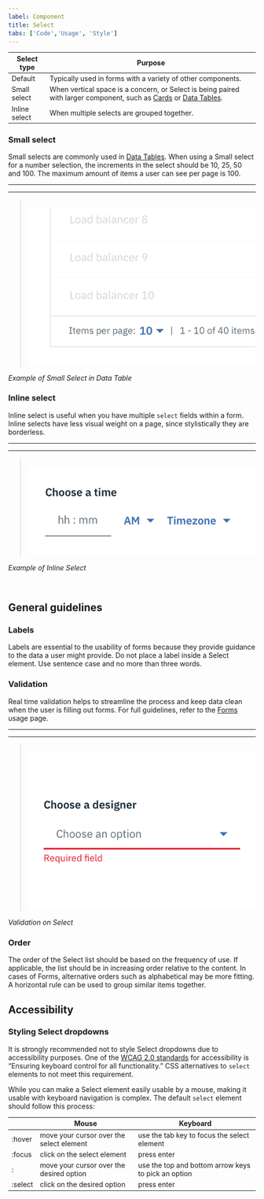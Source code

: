 ```yaml
---
label: Component
title: Select
tabs: ['Code','Usage', 'Style']
---
```


| Select type      | Purpose                                                                                                                                                                                                                                                          |
|------------------|------------------------------------------------------------------------------------------------------------------------------------------------------------------------------------------------------------------------------------------------------------------|
| Default          | Typically used in forms with a variety of other components.                                                                                                                                                                                                                    |
| Small select        | When vertical space is a concern, or Select is being paired with larger component, such as [Cards](/add-ons/card) or [Data Tables](/components/data-table).                                                                                                                                                                                                                               |
| Inline select | When multiple selects are grouped together.                                                                                                                          |

### Small select
Small selects are commonly used in [Data Tables](/components/data-table). When using a Small select for a number selection, the increments in the select should be 10, 25, 50 and 100. The maximum amount of items a user can see per page is 100.

---
***
> 
![example of Small Select in Data Table](images/select-usage-3.png)

_Example of Small Select in Data Table_

### Inline select
Inline select is useful when you have multiple `select` fields within a form. Inline selects have less visual weight on a page, since stylistically they are borderless.

---
***
> 
![example of Inline Select](images/select-usage-4.png)

_Example of Inline Select_

<br>

## General guidelines

### Labels

Labels are essential to the usability of forms because they provide guidance to the data a user might provide. Do not place a label inside a Select element. Use sentence case and no more than three words.

### Validation

Real time validation helps to streamline the process and keep data clean when the user is filling out forms. For full guidelines, refer to the [Forms](/components/form) usage page.

---
***
> 
![validation on select element](images/select-usage-1.png)

_Validation on Select_

### Order

The order of the Select list should be based on the frequency of use. If applicable, the list should be in increasing order relative to the content. In cases of Forms, alternative orders such as alphabetical may be more fitting. A horizontal rule can be used to group similar items together.



## Accessibility

### Styling Select dropdowns

It is strongly recommended not to style Select dropdowns due to accessibility purposes.
One of the <a href="https://www.w3.org/TR/WCAG20-TECHS/G202.html" target=blank>WCAG 2.0 standards</a> for accessibility is “Ensuring keyboard control for all functionality.” CSS alternatives to `select` elements to not meet this requirement.

While you can make a Select element easily usable by a mouse, making it usable with keyboard navigation is complex. The default `select` element should follow this process:

|         | Mouse                                    | Keyboard                                            |
|---------|------------------------------------------|-----------------------------------------------------|
| :hover  | move your cursor over the select element | use the tab key to focus the select element         |
| :focus  | click on the select element              | press enter                                         |
| :       | move your cursor over the desired option | use the top and bottom arrow keys to pick an option |
| :select | click on the desired option              | press enter                                         |
